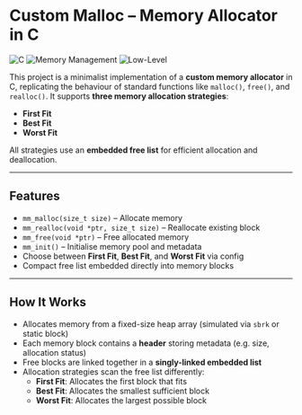 # Custom Malloc – Memory Allocator in C

![C](https://img.shields.io/badge/C-Language-blue)
![Memory Management](https://img.shields.io/badge/Memory-Allocator-purple)
![Low-Level](https://img.shields.io/badge/Systems-Programming-orange)

This project is a minimalist implementation of a **custom memory allocator** in C, replicating the behaviour of standard functions like `malloc()`, `free()`, and `realloc()`. It supports **three memory allocation strategies**:
- **First Fit**
- **Best Fit**
- **Worst Fit**

All strategies use an **embedded free list** for efficient allocation and deallocation.

---

## Features

- `mm_malloc(size_t size)` – Allocate memory
- `mm_realloc(void *ptr, size_t size)` – Reallocate existing block
- `mm_free(void *ptr)` – Free allocated memory
- `mm_init()` – Initialise memory pool and metadata
- Choose between **First Fit**, **Best Fit**, and **Worst Fit** via config
- Compact free list embedded directly into memory blocks

---

## How It Works

- Allocates memory from a fixed-size heap array (simulated via `sbrk` or static block)
- Each memory block contains a **header** storing metadata (e.g. size, allocation status)
- Free blocks are linked together in a **singly-linked embedded list**
- Allocation strategies scan the free list differently:
  - **First Fit**: Allocates the first block that fits
  - **Best Fit**: Allocates the smallest sufficient block
  - **Worst Fit**: Allocates the largest possible block
